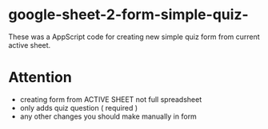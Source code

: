 # google-sheet-2-form-simple-quiz-
These was a AppScript code for creating new simple quiz form from current active sheet.

# Attention
- creating form from ACTIVE SHEET not full spreadsheet
- only adds quiz question ( required ) 
- any other changes you should make manually in form

